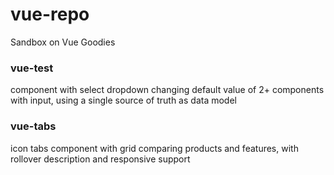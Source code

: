 # vue-repo
Sandbox on Vue Goodies

### vue-test
component with select dropdown changing default value of 2+ components with input, using a single source of truth as data model

### vue-tabs
icon tabs component with grid comparing products and features, with rollover description and responsive support
